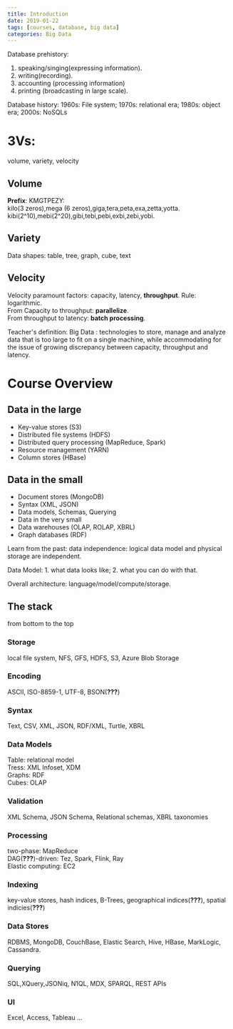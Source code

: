 ```yaml
---
title: Introduction
date: 2019-01-22
tags: [courses, database, big data]
categories: Big Data
---
```



Database prehistory:  

1. speaking/singing(expressing information).   
2. writing(recording).   
3. accounting (processing information)   
4. printing (broadcasting in large scale).  

Database history: 1960s: File system; 1970s: relational era; 1980s: object era; 2000s: NoSQLs  
# 3Vs:
volume, variety, velocity  
## Volume
**Prefix**: KMGTPEZY:   
kilo(3 zeros),mega (6 zeros),giga,tera,peta,exa,zetta,yotta.  
kibi(2^10),mebi(2^20),gibi,tebi,pebi,exbi,zebi,yobi.  
## Variety
Data shapes: table, tree, graph, cube, text
## Velocity
Velocity paramount factors: capacity, latency, **throughput**. Rule: logarithmic.   
From Capacity to throughput: **parallelize**.  
From throughput to latency: **batch processing**.

Teacher's definition: Big Data : technologies to store, manage and analyze data that is too large to fit on a single machine, while accommodating for the issue of growing discrepancy between capacity, throughput and latency.

# Course Overview
## Data in the large  
- Key-value stores (S3)  
- Distributed file systems (HDFS)  
- Distributed query processing (MapReduce, Spark)  
- Resource management (YARN)  
- Column stores (HBase)  
## Data in the small  
- Document stores (MongoDB)  
- Syntax (XML, JSON)  
- Data models, Schemas, Querying  
- Data in the very small  
- Data warehouses (OLAP, ROLAP, XBRL)  
- Graph databases (RDF)  

Learn from the past: data independence: logical data model and physical storage are independent.

Data Model: 1. what data looks like; 2. what you can do with that.  

Overall architecture: language/model/compute/storage.

## The stack
from bottom to the top
### Storage
local file system, NFS, GFS, HDFS, S3, Azure Blob Storage
### Encoding
ASCII, ISO-8859-1, UTF-8, BSON(**???**)
### Syntax
Text, CSV, XML, JSON, RDF/XML, Turtle, XBRL
### Data Models
Table: relational model  
Tress: XML Infoset, XDM  
Graphs: RDF  
Cubes: OLAP
### Validation
XML Schema, JSON Schema, Relational schemas, XBRL taxonomies
### Processing
two-phase: MapReduce  
DAG(**???**)-driven: Tez, Spark, Flink, Ray  
Elastic computing: EC2
### Indexing
key-value stores, hash indices, B-Trees, geographical indices(**???**), spatial indicies(**???**)
### Data Stores
RDBMS, MongoDB, CouchBase, Elastic Search, Hive, HBase, MarkLogic, Cassandra.
### Querying
SQL,XQuery,JSONiq, N1QL, MDX, SPARQL, REST APIs
### UI
Excel, Access, Tableau ...

